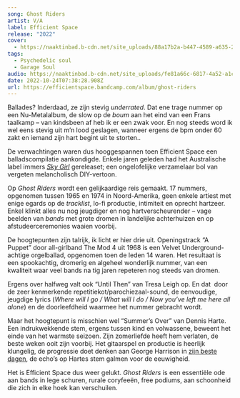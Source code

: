 ```yaml
---
song: Ghost Riders
artist: V/A
label: Efficient Space
release: "2022"
cover:
  - https://naaktinbad.b-cdn.net/site_uploads/88a17b2a-b447-4589-a635-2ca66bb40a84.jpg
tags:
  - Psychedelic soul
  - Garage Soul
audio: https://naaktinbad.b-cdn.net/site_uploads/fe81a66c-6817-4a52-a1c3-44a16692c61c.mp3
date: 2022-10-24T07:38:28.908Z
url: https://efficientspace.bandcamp.com/album/ghost-riders
---
```

Ballades? Inderdaad, ze zijn stevig *underrated*. Dat ene trage nummer op een Nu-Metalalbum, de slow op de *boum* aan het eind van een Frans taalkamp – van kindsbeen af heb ik er een zwak voor. En nog steeds word ik wel eens stevig uit m’n lood geslagen, wanneer ergens de bpm onder 60 zakt en iemand zijn hart begint uit te storten..

De verwachtingen waren dus hooggespannen toen Efficient Space een balladscompilatie aankondigde. Enkele jaren geleden had het Australische label immers *[Sky Girl](https://efficientspace.bandcamp.com/album/sky-girl-compiled-by-julien-dechery-and-dj-sundae)* gereleaset; een ongelofelijke verzamelaar bol van vergeten melancholisch DIY-vertoon.

Op *Ghost Riders* wordt een gelijkaardige reis gemaakt. 17 nummers, opgenomen tussen 1965 en 1974 in Noord-Amerika, geen enkele artiest met enige egards op de *tracklist*, lo-fi productie, intimiteit en oprecht hartzeer. Enkel klinkt alles nu nog jeugdiger en nog hartverscheurender – vage beelden van *bands* met grote dromen in landelijke achterhuizen en op afstudeerceremonies waaien voorbij.

De hoogtepunten zijn talrijk, ik licht er hier drie uit. Openingstrack “A Puppet” door all-girlband The Mod 4 uit 1968 is een Velvet Underground-achtige orgelballad, opgenomen toen de leden 14 waren. Het resultaat is een spookachtig, dromerig en algeheel wonderlijk nummer, van een kwaliteit waar veel bands na tig jaren repeteren nog steeds van dromen.

Ergens over halfweg valt ook “Until Then” van Tresa Leigh op. En dat  door de zeer kenmerkende repetitiekot/parochiezaal-sound, de eenvoudige, jeugdige lyrics (*Where will I go / What will I do / Now you’ve left me here all alone*) en de doorleefdheid waarmee het nummer gebracht wordt.

Maar het hoogtepunt is misschien wel “Summer’s Over” van Dennis Harte. Een indrukwekkende stem, ergens tussen kind en volwassene, beweent het einde van het warmste seizoen. Zijn zomerliefde heeft hem verlaten, de beste weken ooit zijn voorbij. Het gitaarspel en productie is heerlijk klungelig, de progressie doet denken aan George Harrison in [zijn beste dagen](https://www.youtube.com/watch?v=R_AKQTz47cs), de echo’s op Hartes stem galmen voor de eeuwigheid.

Het is Efficient Space dus weer gelukt. *Ghost Riders* is een essentiële ode aan bands in lege schuren, rurale coryfeeën, free podiums, aan schoonheid die zich in elke hoek kan verschuilen.